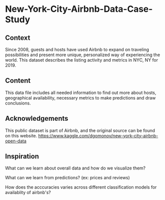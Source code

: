 # New-York-City-Airbnb-Data-Case-Study
## Context
Since 2008, guests and hosts have used Airbnb to expand on traveling possibilities and present more unique, personalized way of experiencing the world. This dataset describes the listing activity and metrics in NYC, NY for 2019.

## Content
This data file includes all needed information to find out more about hosts, geographical availability, necessary metrics to make predictions and draw conclusions.

## Acknowledgements
This public dataset is part of Airbnb, and the original source can be found on this website.
https://www.kaggle.com/dgomonov/new-york-city-airbnb-open-data

## Inspiration
What can we learn about overall data and how do we visualize them?

What can we learn from predictions? (ex:  prices and reviews)

How does the acccuracies varies across different classification models for availablity of airbnb's?
